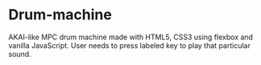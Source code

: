 # Drum-machine

AKAI-like MPC drum machine made with HTML5, CSS3 using flexbox and vanilla JavaScript.
User needs to press labeled key to play that particular sound.

